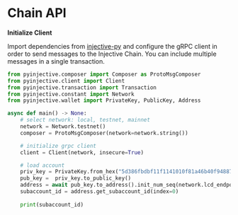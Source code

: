 # Chain API

**Initialize Client**

Import dependencies from [injective-py](https://pypi.org/project/injective-py/) and configure the gRPC client in order to send messages to the Injective Chain. You can include multiple messages in a single transaction.

```python
from pyinjective.composer import Composer as ProtoMsgComposer
from pyinjective.client import Client
from pyinjective.transaction import Transaction
from pyinjective.constant import Network
from pyinjective.wallet import PrivateKey, PublicKey, Address

async def main() -> None:
    # select network: local, testnet, mainnet
    network = Network.testnet()
    composer = ProtoMsgComposer(network=network.string())

    # initialize grpc client
    client = Client(network, insecure=True)

    # load account
    priv_key = PrivateKey.from_hex("5d386fbdbf11f1141010f81a46b40f94887367562bd33b452bbaa6ce1cd1381e")
    pub_key =  priv_key.to_public_key()
    address = await pub_key.to_address().init_num_seq(network.lcd_endpoint)
    subaccount_id = address.get_subaccount_id(index=0)
    
    print(subaccount_id)
```